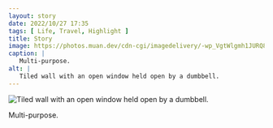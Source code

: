 ```yaml
---
layout: story
date: 2022/10/27 17:35
tags: [ Life, Travel, Highlight ]
title: Story
image: https://photos.muan.dev/cdn-cgi/imagedelivery/-wp_VgtWlgmh1JURQ8t1mg/c12a349f-c885-4a6e-85dc-ea789d3b4400/public
caption: |
   Multi-purpose.
alt: |
   Tiled wall with an open window held open by a dumbbell.
---
```


![Tiled wall with an open window held open by a dumbbell.](https://photos.muan.dev/cdn-cgi/imagedelivery/-wp_VgtWlgmh1JURQ8t1mg/c12a349f-c885-4a6e-85dc-ea789d3b4400/public)

Multi-purpose.
